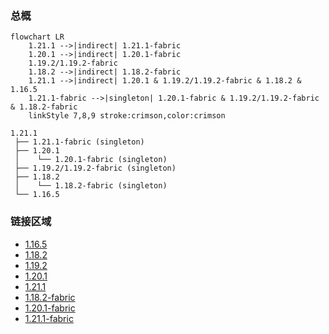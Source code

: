 ### 总概

```mermaid
flowchart LR
    1.21.1 -->|indirect| 1.21.1-fabric
    1.20.1 -->|indirect| 1.20.1-fabric
    1.19.2/1.19.2-fabric
    1.18.2 -->|indirect| 1.18.2-fabric
    1.21.1 -->|indirect| 1.20.1 & 1.19.2/1.19.2-fabric & 1.18.2 & 1.16.5
    1.21.1-fabric -->|singleton| 1.20.1-fabric & 1.19.2/1.19.2-fabric & 1.18.2-fabric
    linkStyle 7,8,9 stroke:crimson,color:crimson
```

```
1.21.1
 ├── 1.21.1-fabric (singleton)
 ├── 1.20.1
 │    └── 1.20.1-fabric (singleton)
 ├── 1.19.2/1.19.2-fabric (singleton)
 ├── 1.18.2
 │    └── 1.18.2-fabric (singleton)
 └── 1.16.5
```

### 链接区域

- [1.16.5](/projects/1.16/assets/macaws-lights-and-lamps/mcwlights)
- [1.18.2](/projects/1.18/assets/macaws-lights-and-lamps/mcwlights)
- [1.19.2](/projects/1.19/assets/macaws-lights-and-lamps/mcwlights)
- [1.20.1](/projects/1.20/assets/macaws-lights-and-lamps/mcwlights)
- [1.21.1](/projects/1.21/assets/macaws-lights-and-lamps/mcwlights)
- [1.18.2-fabric](/projects/1.18-fabric/assets/macaws-lights-and-lamps/mcwlights)
- [1.20.1-fabric](/projects/1.20-fabric/assets/macaws-lights-and-lamps/mcwlights)
- [1.21.1-fabric](/projects/1.21-fabric/assets/macaws-lights-and-lamps/mcwlights)